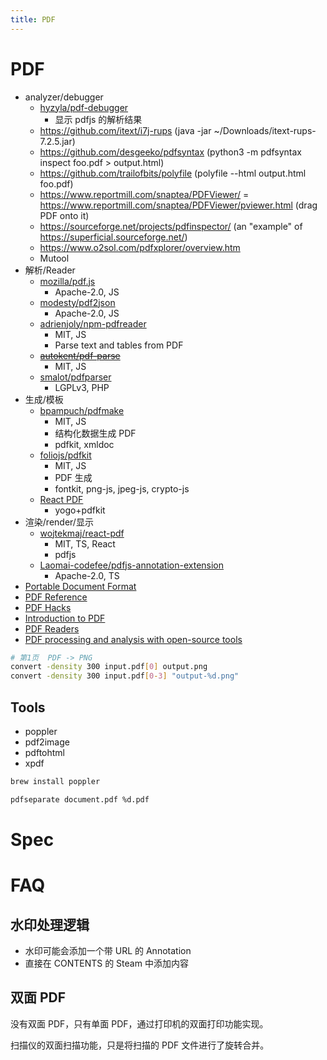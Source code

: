 ```yaml
---
title: PDF
---
```


# PDF

- analyzer/debugger
  - [hyzyla/pdf-debugger](https://github.com/hyzyla/pdf-debugger)
    - 显示 pdfjs 的解析结果
  - https://github.com/itext/i7j-rups (java -jar ~/Downloads/itext-rups-7.2.5.jar)
  - https://github.com/desgeeko/pdfsyntax (python3 -m pdfsyntax inspect foo.pdf > output.html)
  - https://github.com/trailofbits/polyfile (polyfile --html output.html foo.pdf)
  - https://www.reportmill.com/snaptea/PDFViewer/ = https://www.reportmill.com/snaptea/PDFViewer/pviewer.html (drag PDF onto it)
  - https://sourceforge.net/projects/pdfinspector/ (an "example" of https://superficial.sourceforge.net/)
  - https://www.o2sol.com/pdfxplorer/overview.htm
  - Mutool
- 解析/Reader
  - [mozilla/pdf.js](https://github.com/mozilla/pdf.js)
    - Apache-2.0, JS
  - [modesty/pdf2json](https://github.com/modesty/pdf2json)
    - Apache-2.0, JS
  - [adrienjoly/npm-pdfreader](github.com/adrienjoly/npm-pdfreader)
    - MIT, JS
    - Parse text and tables from PDF
  - ~~[autokent/pdf-parse](https://gitlab.com/autokent/pdf-parse)~~
    - MIT, JS
  - [smalot/pdfparser](https://github.com/smalot/pdfparser)
    - LGPLv3, PHP
- 生成/模板
  - [bpampuch/pdfmake](https://github.com/bpampuch/pdfmake)
    - MIT, JS
    - 结构化数据生成 PDF
    - pdfkit, xmldoc
  - [foliojs/pdfkit](https://github.com/foliojs/pdfkit)
    - MIT, JS
    - PDF 生成
    - fontkit, png-js, jpeg-js, crypto-js
  - [React PDF](./react-pdf.md)
    - yogo+pdfkit
- 渲染/render/显示
  - [wojtekmaj/react-pdf](https://github.com/wojtekmaj/react-pdf)
    - MIT, TS, React
    - pdfjs
  - [Laomai-codefee/pdfjs-annotation-extension](https://github.com/Laomai-codefee/pdfjs-annotation-extension)
    - Apache-2.0, TS
- [Portable Document Format](https://en.wikipedia.org/wiki/Portable_Document_Format)
- [PDF Reference](http://www.adobe.com/devnet/pdf/pdf_reference.html)
- [PDF Hacks](http://www.pdfhacks.com/)
- [Introduction to PDF](https://web.archive.org/web/20141010035745/http://gnupdf.org/Introduction_to_PDF)
- [PDF Readers](http://pdfreaders.org/)
- [PDF processing and analysis with open-source tools](https://www.bitsgalore.org/2021/09/06/pdf-processing-and-analysis-with-open-source-tools)

```bash
# 第1页  PDF -> PNG
convert -density 300 input.pdf[0] output.png
convert -density 300 input.pdf[0-3] "output-%d.png"
```

## Tools

- poppler
- pdf2image
- pdftohtml
- xpdf

```bash
brew install poppler

pdfseparate document.pdf %d.pdf
```

# Spec

# FAQ

## 水印处理逻辑

- 水印可能会添加一个带 URL 的 Annotation
- 直接在 CONTENTS 的 Steam 中添加内容

## 双面 PDF

没有双面 PDF，只有单面 PDF，通过打印机的双面打印功能实现。

扫描仪的双面扫描功能，只是将扫描的 PDF 文件进行了旋转合并。
